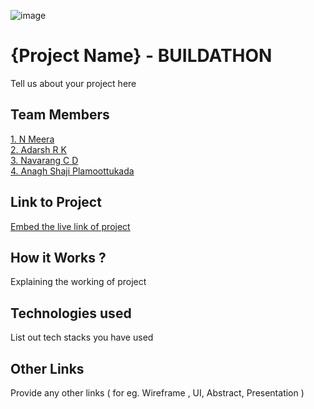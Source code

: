 ![image](IMG-20240925-WA0030.jpg)

# {Project Name} - BUILDATHON
Tell us about your project here

## Team Members
[1. N Meera](https://github.com/Meera-N)   
[2. Adarsh R K](https://github.com/AdarshRK31)   
[3. Navarang C D](https://github.com/Navarang03)   
[4. Anagh Shaji Plamoottukada](https://github.com/shajianagh)   

## Link to Project
[Embed the live link of project](live_link)

## How it Works ?
Explaining the working of project  

## Technologies used
List out tech stacks you have used

## Other Links
Provide any other links ( for eg. Wireframe , UI, Abstract, Presentation )
